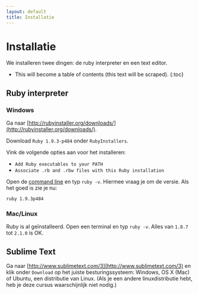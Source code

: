 ```yaml
---
layout: default
title: Installatie
---
```


# Installatie

We installeren twee dingen: de ruby interpreter en een text editor. 

* This will become a table of contents (this text will be scraped).
{:toc}

## Ruby interpreter
### Windows
Ga naar [http://rubyinstaller.org/downloads/](http://rubyinstaller.org/downloads/).

Download `Ruby 1.9.3-p484` onder `RubyInstallers`.

Vink de volgende opties aan voor het installeren:
* `Add Ruby executables to your PATH`
* `Associate .rb and .rbw files with this Ruby installation`

Open de [command line](/command_line) en typ `ruby -v`. Hiermee vraag je om de versie. Als het goed is zie je nu:

    ruby 1.9.3p484    

### Mac/Linux
Ruby is al geïnstalleerd. Open een terminal en typ `ruby -v`. Alles van `1.8.7` tot `2.1.0` is OK.

## Sublime Text
Ga naar [http://www.sublimetext.com/3](http://www.sublimetext.com/3) en klik onder `Download` op het juiste besturingssysteem: Windows, OS X (Mac) of Ubuntu, een distributie van Linux. (Als je een andere linuxdistributie hebt, heb je deze cursus waarschijnlijk niet nodig.) 





